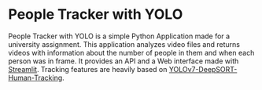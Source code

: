 # People Tracker with YOLO

People Tracker with YOLO is a simple Python Application made for a university assignment. This application analyzes
video files and returns videos with information about the number of people in them and when each person was in frame. It
provides an API and a Web interface made with [Streamlit](https://streamlit.io/). Tracking features are heavily based on
[YOLOv7-DeepSORT-Human-Tracking](https://github.com/dasupradyumna/YOLOv7-DeepSORT-Human-Tracking).
